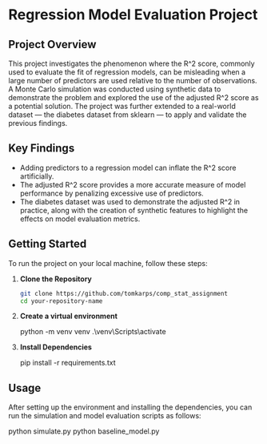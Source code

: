 # Regression Model Evaluation Project

## Project Overview

This project investigates the phenomenon where the R^2 score, commonly used to evaluate the fit of regression models, can be misleading when a large number of predictors are used relative to the number of observations. A Monte Carlo simulation was conducted using synthetic data to demonstrate the problem and explored the use of the adjusted R^2 score as a potential solution. The project was further extended to a real-world dataset — the diabetes dataset from sklearn — to apply and validate the previous findings.

## Key Findings

- Adding predictors to a regression model can inflate the R^2 score artificially.
- The adjusted R^2 score provides a more accurate measure of model performance by penalizing excessive use of predictors.
- The diabetes dataset was used to demonstrate the adjusted R^2 in practice, along with the creation of synthetic features to highlight the effects on model evaluation metrics.

## Getting Started

To run the project on your local machine, follow these steps:

1. **Clone the Repository**

   ```sh
   git clone https://github.com/tomkarps/comp_stat_assignment
   cd your-repository-name

2. **Create a virtual environment**

   python -m venv venv
   .\venv\Scripts\activate

3. **Install Dependencies**
    
   pip install -r requirements.txt


## Usage

After setting up the environment and installing the dependencies, you can run the simulation and model evaluation scripts as follows:

python simulate.py
python baseline_model.py